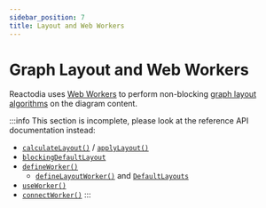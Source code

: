 ```yaml
---
sidebar_position: 7
title: Layout and Web Workers
---
```


# Graph Layout and Web Workers

Reactodia uses [Web Workers](https://developer.mozilla.org/en-US/docs/Web/API/Worker) to perform non-blocking [graph layout algorithms](https://en.wikipedia.org/wiki/Graph_drawing) on the diagram content.

:::info
This section is incomplete, please look at the reference API documentation instead:
  - [`calculateLayout()`](/docs/api/workspace/functions/calculateLayout) / [`applyLayout()`](/docs/api/workspace/functions/applyLayout)
  - [`blockingDefaultLayout`](/docs/api/workspace/functions/blockingDefaultLayout)
  - [`defineWorker()`](/docs/api/workspace/functions/defineWorker)
    - [`defineLayoutWorker()`](/docs/api/workspace/functions/defineLayoutWorker) and [`DefaultLayouts`](/docs/api/layout.worker/classes/DefaultLayouts)
  - [`useWorker()`](/docs/api/workspace/functions/useWorker)
  - [`connectWorker()`](/docs/api/worker-protocol/functions/connectWorker)
:::
